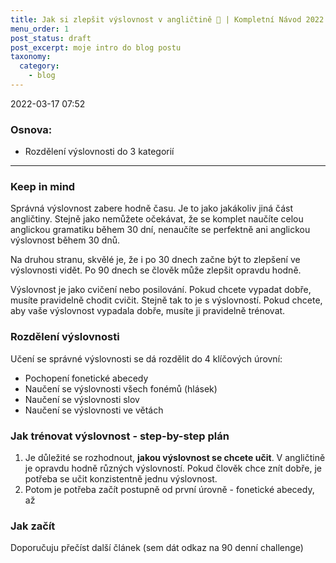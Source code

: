 ```yaml
---
title: Jak si zlepšit výslovnost v angličtině 📣 | Kompletní Návod 2022
menu_order: 1
post_status: draft
post_excerpt: moje intro do blog postu
taxonomy:
  category:
    - blog
---
```

2022-03-17 07:52

<!-- ADD AT LEAST 1 PICTURE -->

### Osnova:
- Rozdělení výslovnosti do 3 kategorií

---

### Keep in mind
Správná výslovnost zabere hodně času. Je to jako jakákoliv jiná část angličtiny. Stejně jako nemůžete očekávat, že se komplet naučíte celou anglickou gramatiku během 30 dní, nenaučíte se perfektně ani anglickou výslovnost během 30 dnů.

Na druhou stranu, skvělé je, že i po 30 dnech začne být to zlepšení ve výslovnosti vidět. Po 90 dnech se člověk může zlepšit opravdu hodně.

Výslovnost je jako cvičení nebo posilování. Pokud chcete vypadat dobře, musíte pravidelně chodit cvičit. Stejně tak to je s výslovností. Pokud chcete, aby vaše výslovnost vypadala dobře, musíte ji pravidelně trénovat.

### Rozdělení výslovnosti
Učení se správné výslovnosti se dá rozdělit do 4 klíčových úrovní:
- Pochopení fonetické abecedy
- Naučení se výslovnosti všech fonémů (hlásek)
- Naučení se výslovnosti slov
- Naučení se výslovnosti ve větách

### Jak trénovat výslovnost - step-by-step plán
1) Je důležité se rozhodnout, **jakou výslovnost se chcete učit**. V angličtině je opravdu hodně různých výslovností. Pokud člověk chce znít dobře, je potřeba se učit konzistentně jednu výslovnost.
2) Potom je potřeba začít postupně od první úrovně - fonetické abecedy, až

### Jak začít
Doporučuju přečíst další článek (sem dát odkaz na 90 denní challenge)